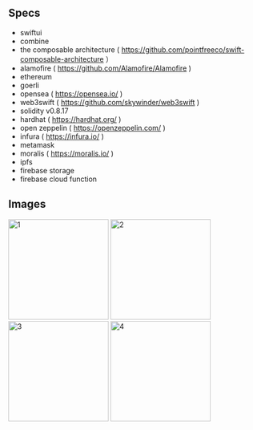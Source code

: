 ## Specs

- swiftui
- combine
- the composable architecture ( https://github.com/pointfreeco/swift-composable-architecture ）
- alamofire ( https://github.com/Alamofire/Alamofire )
- ethereum
- goerli
- opensea ( https://opensea.io/ )
- web3swift ( https://github.com/skywinder/web3swift )
- solidity v0.8.17
- hardhat ( https://hardhat.org/ )
- open zeppelin ( https://openzeppelin.com/ )
- infura ( https://infura.io/ )
- metamask
- moralis ( https://moralis.io/ )
- ipfs
- firebase storage
- firebase cloud function

## Images

<img width="200" alt="1" src="https://user-images.githubusercontent.com/2268288/199671545-fc0c4a64-99d9-477e-a0ba-ea2960b4b82b.png"> <img width="200" alt="2" src="https://user-images.githubusercontent.com/2268288/199671562-11136a0e-a19d-4133-97d6-167cb2dd8259.png"> <img width="200" alt="3" src="https://user-images.githubusercontent.com/2268288/199671572-4973e8e0-3ae7-4439-a9c4-42f03148e482.png"> <img width="200" alt="4" src="https://user-images.githubusercontent.com/2268288/199671581-9abb9142-0987-4c8b-873e-f8aa859f97d8.png">
